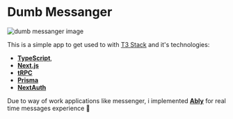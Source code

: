 # Dumb Messanger
<p class="center">
  <img src="https://github.com/BartoszJakubowsky/messanger/assets/110412160/0b616ee1-1791-4dc7-98fa-2bf2d39a0ec6" alt="dumb messanger image"/>
</p>

This is a simple app to get used to with [T3 Stack](https://create.t3.gg/) and it's technologies:
- [**TypeScript**](https://www.typescriptlang.org/),
- [**Next.js**](https://nextjs.org/)
- [**tRPC**](https://trpc.io/)
- [**Prisma**](https://www.prisma.io/)
- [**NextAuth**](https://next-auth.js.org/)

Due to way of work applications like messenger, i implemented  [**Ably**](https://ably.com/) for real time messages experience 💬
